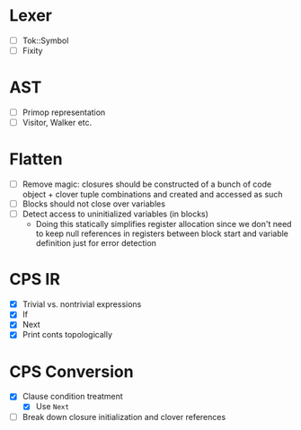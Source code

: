 # Lexer

* [ ] Tok::Symbol
* [ ] Fixity

# AST

* [ ] Primop representation
* [ ] Visitor, Walker etc.

# Flatten

* [ ] Remove magic: closures should be constructed of a bunch of code object +
      clover tuple combinations and created and accessed as such
* [ ] Blocks should not close over variables
* [ ] Detect access to uninitialized variables (in blocks)
    - Doing this statically simplifies register allocation since we don't need
      to keep null references in registers between block start and variable
      definition just for error detection

# CPS IR

* [x] Trivial vs. nontrivial expressions
* [x] If
* [x] Next
* [x] Print conts topologically

# CPS Conversion

* [x] Clause condition treatment
    - [x] Use `Next`
* [ ] Break down closure initialization and clover references
